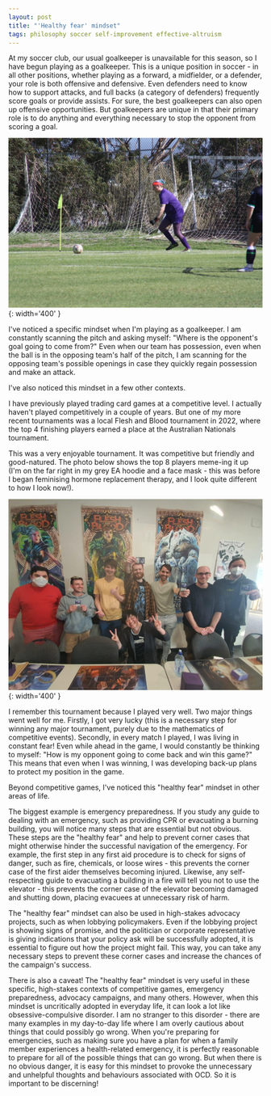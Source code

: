 ```yaml
---  
layout: post  
title: "'Healthy fear' mindset"  
tags: philosophy soccer self-improvement effective-altruism
---  
```


At my soccer club, our usual goalkeeper is unavailable for this season, so I have begun playing as a goalkeeper. This is a unique position in soccer - in all other positions, whether playing as a forward, a midfielder, or a defender, your role is both offensive and defensive. Even defenders need to know how to support attacks, and full backs (a category of defenders) frequently score goals or provide assists. For sure, the best goalkeepers can also open up offensive opportunities. But goalkeepers are unique in that their primary role is to do anything and everything necessary to stop the opponent from scoring a goal.  

![me taking a goal kick](/assets/images/ren_goalkick.jpeg){: width='400' }  

I've noticed a specific mindset when I'm playing as a goalkeeper. I am constantly scanning the pitch and asking myself: "Where is the opponent's goal going to come from?" Even when our team has possession, even when the ball is in the opposing team's half of the pitch, I am scanning for the opposing team's possible openings in case they quickly regain possession and make an attack.  

I've also noticed this mindset in a few other contexts.  

I have previously played trading card games at a competitive level. I actually haven't played competitively in a couple of years. But one of my more recent tournaments was a local Flesh and Blood tournament in 2022, where the top 4 finishing players earned a place at the Australian Nationals tournament.  

This was a very enjoyable tournament. It was competitive but friendly and good-natured. The photo below shows the top 8 players meme-ing it up (I'm on the far right in my grey EA hoodie and a face mask - this was before I began feminising hormone replacement therapy, and I look quite different to how I look now!).  

![eight nerds having an enjoyable afternoon](/assets/images/signal-2022-07-23-19-27-38-194.jpg){: width='400' }  

I remember this tournament because I played very well. Two major things went well for me. Firstly, I got very lucky (this is a necessary step for winning any major tournament, purely due to the mathematics of competitive events). Secondly, in every match I played, I was living in constant fear! Even while ahead in the game, I would constantly be thinking to myself: "How is my opponent going to come back and win this game?" This means that even when I was winning, I was developing back-up plans to protect my position in the game.  

Beyond competitive games, I've noticed this "healthy fear" mindset in other areas of life.  

The biggest example is emergency preparedness. If you study any guide to dealing with an emergency, such as providing CPR or evacuating a burning building, you will notice many steps that are essential but not obvious. These steps are the "healthy fear" and help to prevent corner cases that might otherwise hinder the successful navigation of the emergency. For example, the first step in any first aid procedure is to check for signs of danger, such as fire, chemicals, or loose wires - this prevents the corner case of the first aider themselves becoming injured. Likewise, any self-respecting guide to evacuating a building in a fire will tell you not to use the elevator - this prevents the corner case of the elevator becoming damaged and shutting down, placing evacuees at unnecessary risk of harm.  

The "healthy fear" mindset can also be used in high-stakes advocacy projects, such as when lobbying policymakers. Even if the lobbying project is showing signs of promise, and the politician or corporate representative is giving indications that your policy ask will be successfully adopted, it is essential to figure out how the project might fail. This way, you can take any necessary steps to prevent these corner cases and increase the chances of the campaign's success.  

There is also a caveat! The "healthy fear" mindset is very useful in these specific, high-stakes contexts of competitive games, emergency preparedness, advocacy campaigns, and many others. However, when this mindset is uncritically adopted in everyday life, it can look a lot like obsessive-compulsive disorder. I am no stranger to this disorder - there are many examples in my day-to-day life where I am overly cautious about things that could possibly go wrong. When you're preparing for emergencies, such as making sure you have a plan for when a family member experiences a health-related emergency, it is perfectly reasonable to prepare for all of the possible things that can go wrong. But when there is no obvious danger, it is easy for this mindset to provoke the unnecessary and unhelpful thoughts and behaviours associated with OCD. So it is important to be discerning!  
